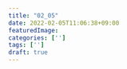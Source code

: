 ```yaml
---
title: "02_05"
date: 2022-02-05T11:06:38+09:00
featuredImage: 
categories: ['']
tags: ['']
draft: true
---
```



<br>

<!--more-->
